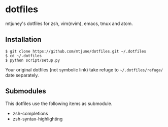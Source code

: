 # dotfiles

mtjuney's dotfiles for zsh, vim(nvim), emacs, tmux and atom.

## Installation

```
$ git clone https://github.com/mtjune/dotfiles.git ~/.dotfiles
$ cd ~/.dotfiles
$ python script/setup.py
```

Your original dotfiles (not symbolic link) take refuge to `~/.dotfiles/refuge/` date separately.


## Submodules

This dotfiles use the following items as submodule.

* zsh-completions
* zsh-syntax-highlighting
